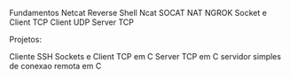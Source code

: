 Fundamentos
Netcat
Reverse Shell
Ncat
SOCAT
NAT
NGROK
Socket e Client TCP
Client UDP
Server TCP


Projetos:

Cliente SSH
Sockets e Client  TCP em C
Server TCP em C
servidor simples de conexao remota em C